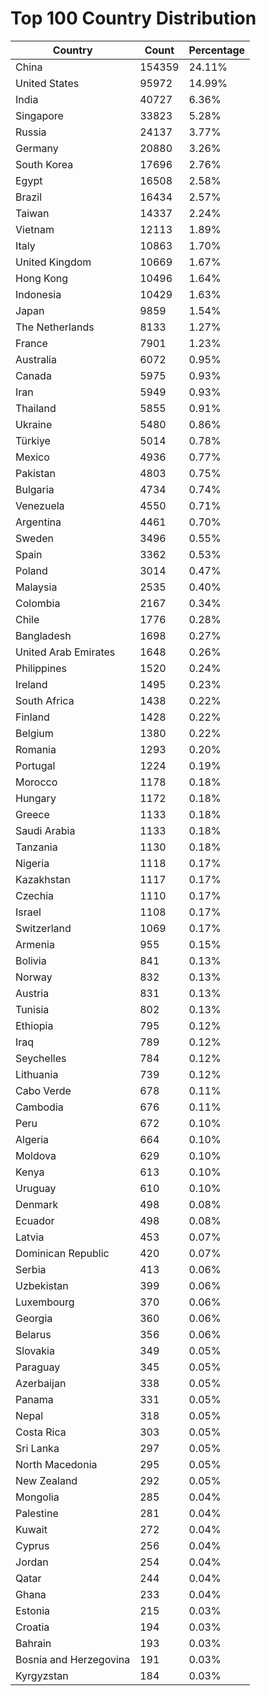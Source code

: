 # Top 100 Country Distribution
| Country | Count | Percentage |
|----|----|----|
| China | 154359 | 24.11% |
| United States | 95972 | 14.99% |
| India | 40727 | 6.36% |
| Singapore | 33823 | 5.28% |
| Russia | 24137 | 3.77% |
| Germany | 20880 | 3.26% |
| South Korea | 17696 | 2.76% |
| Egypt | 16508 | 2.58% |
| Brazil | 16434 | 2.57% |
| Taiwan | 14337 | 2.24% |
| Vietnam | 12113 | 1.89% |
| Italy | 10863 | 1.70% |
| United Kingdom | 10669 | 1.67% |
| Hong Kong | 10496 | 1.64% |
| Indonesia | 10429 | 1.63% |
| Japan | 9859 | 1.54% |
| The Netherlands | 8133 | 1.27% |
| France | 7901 | 1.23% |
| Australia | 6072 | 0.95% |
| Canada | 5975 | 0.93% |
| Iran | 5949 | 0.93% |
| Thailand | 5855 | 0.91% |
| Ukraine | 5480 | 0.86% |
| Türkiye | 5014 | 0.78% |
| Mexico | 4936 | 0.77% |
| Pakistan | 4803 | 0.75% |
| Bulgaria | 4734 | 0.74% |
| Venezuela | 4550 | 0.71% |
| Argentina | 4461 | 0.70% |
| Sweden | 3496 | 0.55% |
| Spain | 3362 | 0.53% |
| Poland | 3014 | 0.47% |
| Malaysia | 2535 | 0.40% |
| Colombia | 2167 | 0.34% |
| Chile | 1776 | 0.28% |
| Bangladesh | 1698 | 0.27% |
| United Arab Emirates | 1648 | 0.26% |
| Philippines | 1520 | 0.24% |
| Ireland | 1495 | 0.23% |
| South Africa | 1438 | 0.22% |
| Finland | 1428 | 0.22% |
| Belgium | 1380 | 0.22% |
| Romania | 1293 | 0.20% |
| Portugal | 1224 | 0.19% |
| Morocco | 1178 | 0.18% |
| Hungary | 1172 | 0.18% |
| Greece | 1133 | 0.18% |
| Saudi Arabia | 1133 | 0.18% |
| Tanzania | 1130 | 0.18% |
| Nigeria | 1118 | 0.17% |
| Kazakhstan | 1117 | 0.17% |
| Czechia | 1110 | 0.17% |
| Israel | 1108 | 0.17% |
| Switzerland | 1069 | 0.17% |
| Armenia | 955 | 0.15% |
| Bolivia | 841 | 0.13% |
| Norway | 832 | 0.13% |
| Austria | 831 | 0.13% |
| Tunisia | 802 | 0.13% |
| Ethiopia | 795 | 0.12% |
| Iraq | 789 | 0.12% |
| Seychelles | 784 | 0.12% |
| Lithuania | 739 | 0.12% |
| Cabo Verde | 678 | 0.11% |
| Cambodia | 676 | 0.11% |
| Peru | 672 | 0.10% |
| Algeria | 664 | 0.10% |
| Moldova | 629 | 0.10% |
| Kenya | 613 | 0.10% |
| Uruguay | 610 | 0.10% |
| Denmark | 498 | 0.08% |
| Ecuador | 498 | 0.08% |
| Latvia | 453 | 0.07% |
| Dominican Republic | 420 | 0.07% |
| Serbia | 413 | 0.06% |
| Uzbekistan | 399 | 0.06% |
| Luxembourg | 370 | 0.06% |
| Georgia | 360 | 0.06% |
| Belarus | 356 | 0.06% |
| Slovakia | 349 | 0.05% |
| Paraguay | 345 | 0.05% |
| Azerbaijan | 338 | 0.05% |
| Panama | 331 | 0.05% |
| Nepal | 318 | 0.05% |
| Costa Rica | 303 | 0.05% |
| Sri Lanka | 297 | 0.05% |
| North Macedonia | 295 | 0.05% |
| New Zealand | 292 | 0.05% |
| Mongolia | 285 | 0.04% |
| Palestine | 281 | 0.04% |
| Kuwait | 272 | 0.04% |
| Cyprus | 256 | 0.04% |
| Jordan | 254 | 0.04% |
| Qatar | 244 | 0.04% |
| Ghana | 233 | 0.04% |
| Estonia | 215 | 0.03% |
| Croatia | 194 | 0.03% |
| Bahrain | 193 | 0.03% |
| Bosnia and Herzegovina | 191 | 0.03% |
| Kyrgyzstan | 184 | 0.03% |
